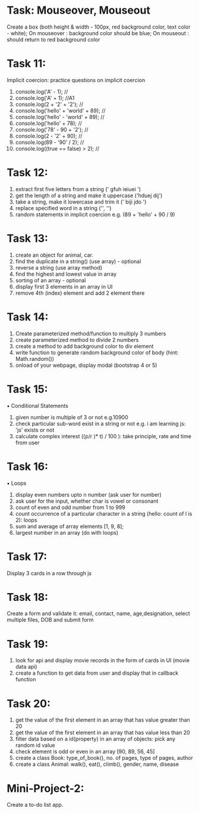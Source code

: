 # Task: Mouseover, Mouseout

Create a box (both height & width - 100px, red background color, text color - white); On mouseover : background color should be blue; On mouseout : should return to red background color

# Task 11:

Implicit coercion: practice questions on implicit coercion
1. console.log('A' - 1); //
2. console.log('A' + 1); //A1
3. console.log(2 + '2' + '2'); //
4. console.log('hello' + 'world' + 89); //
5. console.log('hello' - 'world' + 89); //
6. console.log('hello' + 78); //
7. console.log('78' - 90 + '2'); //
8. console.log(2 - '2' + 90); //
9. console.log(89 - '90' / 2); //
10. console.log((true == false) > 2); //

# Task 12:


1. extract first five letters from a string (' gfuh ieiuei ')
2. get the length of a string and make it uppercase ('hduej dij')
3. take a string, make it lowercase and trim it (' biji jdo ')
4. replace specified word in a string ('', '')
5. random statements in implicit coercion e.g. (89 + 'hello' + 90 / 9)

# Task 13:

1. create an object for animal, car.
2. find the duplicate in a string() (use array) - optional
3. reverse a string (use array method)
4. find the highest and lowest value in array
5. sorting of an array - optional
6. display first 3 elements in an array in UI
7. remove 4th (index) element and add 2 element there

# Task 14:

1. Create parameterized method/function to multiply 3 numbers
2. create parameterized method to divide 2 numbers
3. create a method to add background color to div element
4. write function to generate random background color of body (hint: Math.random())
5. onload of your webpage, display modal (bootstrap 4 or 5)

# Task 15:
▪ Conditional Statements

1. given number is multiple of 3 or not e.g.10900
2. check particular sub-word exist in a string or not e.g. i am learning js: 'js' exists or not
3. calculate complex interest ((p/r )* t) / 100 ): take principle, rate and time from user

# Task 16:
▪ Loops

1. display even numbers upto n number (ask user for number)
2. ask user for the input, whether char is vowel or consonant
3. count of even and odd number from 1 to 999
4. count occurrence of a particular character in a string (hello: count of l is 2): loops
5. sum and average of array elements [1, 9, 8];
6. largest number in an array (do with loops)

# Task 17:

Display 3 cards in a row through js

# Task 18: 

Create a form and validate it: email, contact, name, age,designation, select multiple files, DOB and submit form

# Task 19:

1. look for api and display movie records in the form of cards in UI (movie data api)
2. create a function to get data from user and display that in callback function

# Task 20:

1. get the value of the first element in an array that has value greater than 20
2. get the value of the first element in an array that has value less than 20
3. filter data based on a id(property) in an array of objects: pick any random id value
4. check element is odd or even in an array [90, 89, 56, 45]
5. create a class Book: type_of_book(), no. of pages, type of pages, author
6. create a class Animal: walk(), eat(), climb(), gender, name, disease

# Mini-Project-2:

Create a to-do list app.
